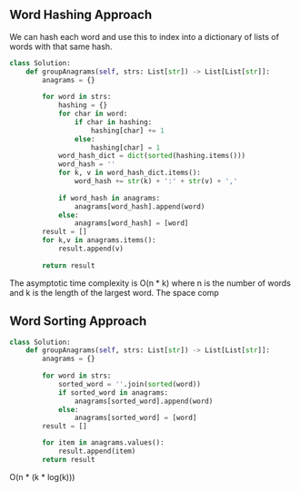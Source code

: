 ## Word Hashing Approach
We can hash each word and use this to index into a dictionary of lists of words with that same hash.
``` python
class Solution:
    def groupAnagrams(self, strs: List[str]) -> List[List[str]]:
        anagrams = {}
  
        for word in strs:
            hashing = {}
            for char in word:
                if char in hashing:
                    hashing[char] += 1
                else:
                    hashing[char] = 1
            word_hash_dict = dict(sorted(hashing.items()))
            word_hash = ''
            for k, v in word_hash_dict.items():
                word_hash += str(k) + ':' + str(v) + ','
  
            if word_hash in anagrams:
                anagrams[word_hash].append(word)
            else:
                anagrams[word_hash] = [word]
        result = []
        for k,v in anagrams.items():
            result.append(v)
  
        return result
```
The asymptotic time complexity is O(n * k)  where n is the number of words and k is the length of the largest word. The space comp
## Word Sorting Approach
``` python
class Solution:
    def groupAnagrams(self, strs: List[str]) -> List[List[str]]:
        anagrams = {}
  
        for word in strs:
            sorted_word = ''.join(sorted(word))
            if sorted_word in anagrams:
                anagrams[sorted_word].append(word)
            else:
                anagrams[sorted_word] = [word]
        result = []

        for item in anagrams.values():
            result.append(item)
        return result
```
O(n * (k * log(k)))